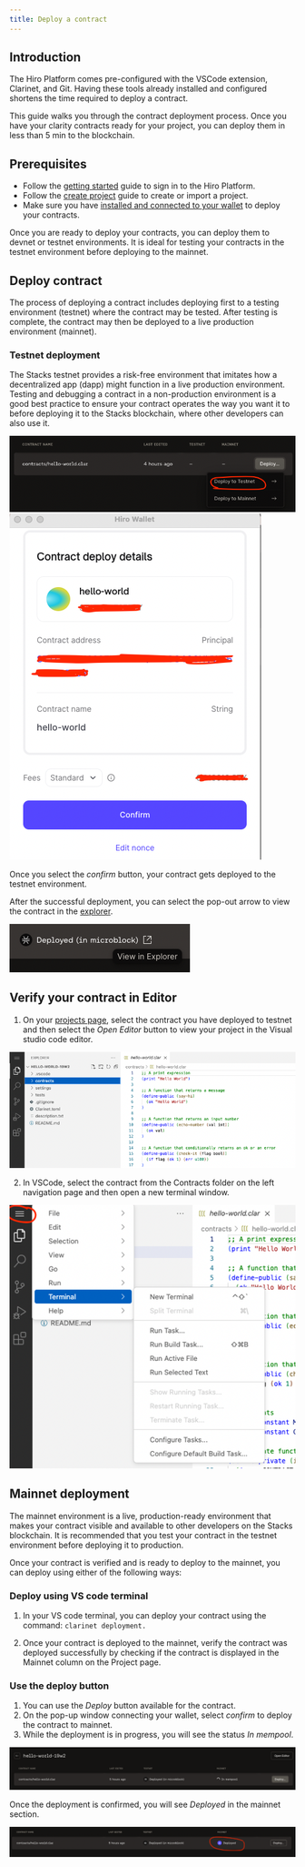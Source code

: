 ```yaml
---
title: Deploy a contract
---
```


## Introduction

The Hiro Platform comes pre-configured with the VSCode extension, Clarinet, and Git. Having these tools already installed and configured shortens the time required to deploy a contract.

This guide walks you through the contract deployment process. 
Once you have your clarity contracts ready for your project, you can deploy them in less than 5 min to the blockchain.

## Prerequisites

- Follow the [getting started](../getting-started.md) guide to sign in to the Hiro Platform.
- Follow the [create project](how-to-create-project.md) guide to create or import a project.
- Make sure you have [installed and connected to your wallet](https://wallet.hiro.so/) to deploy your contracts.

Once you are ready to deploy your contracts, you can deploy them to devnet or testnet environments. It is ideal for testing your contracts in the testnet environment before deploying to the mainnet.

## Deploy contract

The process of deploying a contract includes deploying first to a testing environment (testnet) where the contract may be tested. After testing is complete, the contract may then be deployed to a live production environment (mainnet).

### Testnet deployment

The Stacks testnet provides a risk-free environment that imitates how a decentralized app (dapp) might function in a live production environment. Testing and debugging a contract in a non-production environment is a good best practice to ensure your contract operates the way you want it to before deploying it to the Stacks blockchain, where other developers can also use it.

![Deploy a contract to testnet](../images/deploy-to-testnet.png)
![Contract deployment details](../images/contract-deployment-details.png)

Once you select the *confirm* button, your contract gets deployed to the testnet environment. 

After the successful deployment, you can select the pop-out arrow to view the contract in the [explorer](https://explorer.stacks.co/?chain=testnet). 

![Explorer view](../images/explorer-view.png)

## Verify your contract in Editor

1. On your [projects page](https://platform.hiro.so/projects), select the contract you have deployed to testnet and then select the *Open Editor* button to view your project in the Visual studio code editor.

![Visual studio code editor](../images/vs-code-editor.png)

2. In VSCode, select the contract from the Contracts folder on the left navigation page and then open a new terminal window.

![Open terminal window](../images/open-terminal.png)

## Mainnet deployment

The mainnet environment is a live, production-ready environment that makes your contract visible and available to other developers on the Stacks blockchain. It is recommended that you test your contract in the testnet environment before deploying it to production.

Once your contract is verified and is ready to deploy to the mainnet, you can deploy using either of the following ways:

### Deploy using VS code terminal

1. In your VS code terminal, you can deploy your contract using the command: `clarinet deployment.` 

2. Once your contract is deployed to the mainnet, verify the contract was deployed successfully by checking if the contract is displayed in the Mainnet column on the Project page.

### Use the deploy button

1. You can use the *Deploy* button available for the contract.
2. On the pop-up window connecting your wallet, select *confirm* to deploy the contract to mainnet.
3. While the deployment is in progress, you will see the status *In mempool*.

![In mempool](../images/in-mempool.png)

Once the deployment is confirmed, you will see *Deployed* in the mainnet section.

![Mainnet deployment](../images/mainnet-deployment.png)

